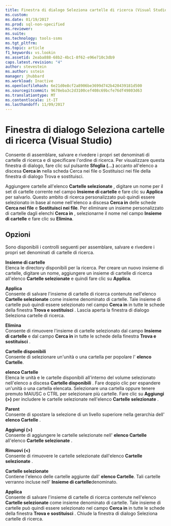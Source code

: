 ```yaml
---
title: Finestra di dialogo Seleziona cartelle di ricerca (Visual Studio) | Microsoft Docs
ms.custom: 
ms.date: 01/19/2017
ms.prod: sql-non-specified
ms.reviewer: 
ms.suite: 
ms.technology: tools-ssms
ms.tgt_pltfrm: 
ms.topic: article
f1_keywords: vs.lookin
ms.assetid: 2eaba888-68b2-4bc1-8f62-e96e710c3db9
caps.latest.revision: "4"
author: stevestein
ms.author: sstein
manager: jhubbard
ms.workload: Inactive
ms.openlocfilehash: 6e21d0e8cf2a8906be3699d742b420439181d500
ms.sourcegitcommit: 9678eba3c2d3100cef408c69bcfe76df49803d63
ms.translationtype: MT
ms.contentlocale: it-IT
ms.lasthandoff: 11/09/2017
---
```

# <a name="choose-search-folders-dialog-box-visual-studio"></a>Finestra di dialogo Seleziona cartelle di ricerca (Visual Studio)
Consente di assemblare, salvare e rivedere i propri set denominati di cartelle di ricerca e di specificare l'ordine di ricerca. Per visualizzare questa finestra di dialogo, fare clic sul pulsante **Sfoglia (...)** accanto all'elenco a discesa **Cerca in** nella scheda Cerca nei file o Sostituisci nei file della finestra di dialogo Trova e sostituisci.  
  
Aggiungere cartelle all'elenco **Cartelle selezionate** , digitare un nome per il set di cartelle corrente nel campo **Insieme di cartelle** e fare clic su **Applica** per salvarlo. Questo ambito di ricerca personalizzato può quindi essere selezionato in base al nome nell'elenco a discesa **Cerca in** delle schede **Cerca nei file** e **Sostituisci nei file**. Per eliminare un insieme personalizzato di cartelle dagli elenchi **Cerca in** , selezionarne il nome nel campo **Insieme di cartelle** e fare clic su **Elimina**.  
  
## <a name="options"></a>Opzioni  
Sono disponibili i controlli seguenti per assemblare, salvare e rivedere i propri set denominati di cartelle di ricerca.  
  
**Insieme di cartelle**  
Elenca le directory disponibili per la ricerca. Per creare un nuovo insieme di cartelle, digitare un nome, aggiungere un insieme di cartelle di ricerca all'elenco **Cartelle selezionate** e quindi fare clic su **Applica**.  
  
**Applica**  
Consente di salvare l'insieme di cartelle di ricerca contenute nell'elenco **Cartelle selezionate** come insieme denominato di cartelle. Tale insieme di cartelle può quindi essere selezionato nel campo **Cerca in** in tutte le schede della finestra **Trova e sostituisci** . Lascia aperta la finestra di dialogo Seleziona cartelle di ricerca.  
  
**Elimina**  
Consente di rimuovere l'insieme di cartelle selezionato dal campo **Insieme di cartelle** e dal campo **Cerca in** in tutte le schede della finestra **Trova e sostituisci** .  
  
**Cartelle disponibili**  
Consente di selezionare un'unità o una cartella per popolare l' **elenco Cartelle**.  
  
**elenco Cartelle**  
Elenca le unità e le cartelle disponibili all'interno del volume selezionato nell'elenco a discesa **Cartelle disponibili** . Fare doppio clic per espandere un'unità o una cartella elencata. Selezionare una cartella oppure tenere premuto MAIUSC o CTRL per selezionare più cartelle. Fare clic su **Aggiungi (>)** per includere le cartelle selezionate nell'elenco **Cartelle selezionate** .  
  
**Parent**  
Consente di spostare la selezione di un livello superiore nella gerarchia dell' **elenco Cartelle** .  
  
**Aggiungi (>)**  
Consente di aggiungere le cartelle selezionate nell' **elenco Cartelle** all'elenco **Cartelle selezionate** .  
  
**Rimuovi (<)**  
Consente di rimuovere le cartelle selezionate dall'elenco **Cartelle selezionate** .  
  
**Cartelle selezionate**  
Contiene l'elenco delle cartelle aggiunte dall' **elenco Cartelle**. Tali cartelle verranno incluse nell' **Insieme di cartelle**denominato.  
  
**Applica**  
Consente di salvare l'insieme di cartelle di ricerca contenute nell'elenco **Cartelle selezionate** come insieme denominato di cartelle. Tale insieme di cartelle può quindi essere selezionato nel campo **Cerca in** in tutte le schede della finestra **Trova e sostituisci** . Chiude la finestra di dialogo Seleziona cartelle di ricerca.  
  
